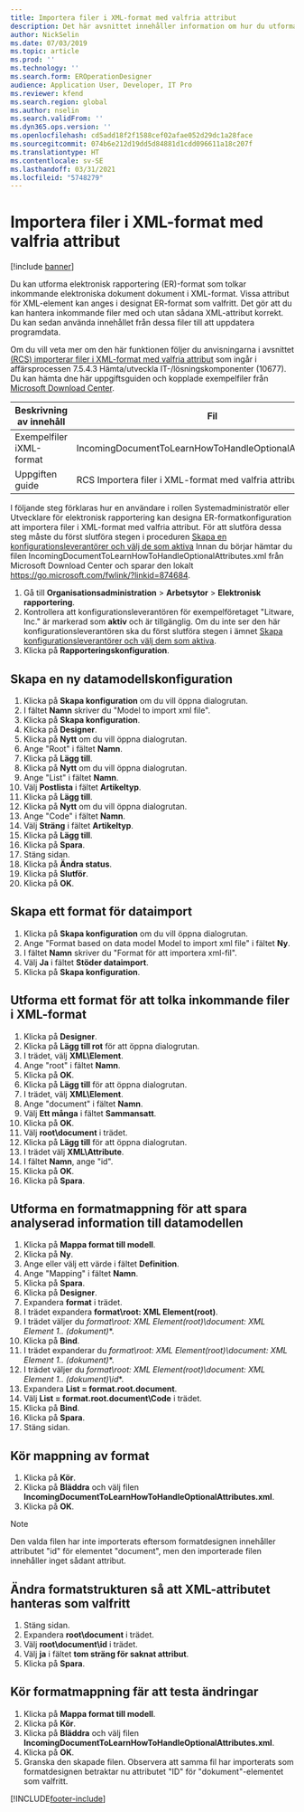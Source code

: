 ```yaml
---
title: Importera filer i XML-format med valfria attribut
description: Det här avsnittet innehåller information om hur du utformar ER-format, som anger XML-attribut för tolkning av inkommande elektroniska dokument i XML-format.
author: NickSelin
ms.date: 07/03/2019
ms.topic: article
ms.prod: ''
ms.technology: ''
ms.search.form: EROperationDesigner
audience: Application User, Developer, IT Pro
ms.reviewer: kfend
ms.search.region: global
ms.author: nselin
ms.search.validFrom: ''
ms.dyn365.ops.version: ''
ms.openlocfilehash: cd5add18f2f1588cef02afae052d29dc1a28face
ms.sourcegitcommit: 074b6e212d19dd5d84881d1cdd096611a18c207f
ms.translationtype: HT
ms.contentlocale: sv-SE
ms.lasthandoff: 03/31/2021
ms.locfileid: "5748279"
---
```

# <a name="import-files-in-xml-format-with-optional-attributes"></a>Importera filer i XML-format med valfria attribut

[!include [banner](../includes/banner.md)]

Du kan utforma elektronisk rapportering (ER)-format som tolkar inkommande elektroniska dokument dokument i XML-format. Vissa attribut för XML-element kan anges i designat ER-format som valfritt. Det gör att du kan hantera inkommande filer med och utan sådana XML-attribut korrekt. Du kan sedan använda innehållet från dessa filer till att uppdatera programdata.

Om du vill veta mer om den här funktionen följer du anvisningarna i avsnittet [(RCS) importerar filer i XML-format med valfria attribut](tasks/import-files-xml-format-optional-attributes.md) som ingår i affärsprocessen 7.5.4.3 Hämta/utveckla IT-/lösningskomponenter (10677). Du kan hämta dne här uppgiftsguiden och kopplade exempelfiler från [Microsoft Download Center](https://go.microsoft.com/fwlink/?linkid=874684).


| Beskrivning av innehåll       | Fil                                                         |
|---------------------------|--------------------------------------------------------------|
| Exempelfiler iXML-format | IncomingDocumentToLearnHowToHandleOptionalAttributes.xml     |
| Uppgiften guide                | RCS Importera filer i XML-format med valfria attribut.axtr |


I följande steg förklaras hur en användare i rollen Systemadministratör eller Utvecklare för elektronisk rapportering kan designa ER-formatkonfiguration att importera filer i XML-format med valfria attribut. För att slutföra dessa steg måste du först slutföra stegen i proceduren [Skapa en konfigurationsleverantörer och välj de som aktiva](tasks/er-configuration-provider-mark-it-active-2016-11.md) Innan du börjar hämtar du filen IncomingDocumentToLearnHowToHandleOptionalAttributes.xml från Microsoft Download Center och sparar den lokalt https://go.microsoft.com/fwlink/?linkid=874684.

1. Gå till **Organisationsadministration** > **Arbetsytor** > **Elektronisk rapportering**.
2. Kontrollera att konfigurationsleverantören för exempelföretaget "Litware, Inc." är markerad som **aktiv** och är tillgänglig. Om du inte ser den här konfigurationsleverantören ska du först slutföra stegen i ämnet [Skapa konfigurationsleverantörer och välj dem som aktiva](tasks/er-configuration-provider-mark-it-active-2016-11.md).
3. Klicka på **Rapporteringskonfiguration**.

## <a name="create-a-new-data-model-configuration"></a>Skapa en ny datamodellskonfiguration
1. Klicka på **Skapa konfiguration** om du vill öppna dialogrutan.
2. I fältet **Namn** skriver du "Model to import xml file".
3. Klicka på **Skapa konfiguration**.
4. Klicka på **Designer**.
5. Klicka på **Nytt** om du vill öppna dialogrutan.
6. Ange "Root" i fältet **Namn**.
7. Klicka på **Lägg till**.
8. Klicka på **Nytt** om du vill öppna dialogrutan.
9. Ange "List" i fältet **Namn**.
10.    Välj **Postlista** i fältet **Artikeltyp**.
11.    Klicka på **Lägg till**.
12.    Klicka på **Nytt** om du vill öppna dialogrutan.
13.    Ange "Code" i fältet **Namn**.
14.    Välj **Sträng** i fältet **Artikeltyp**.
15.    Klicka på **Lägg till**.
16.    Klicka på **Spara**.
17.    Stäng sidan.
18.    Klicka på **Ändra status**.
19.    Klicka på **Slutför**.
20.    Klicka på **OK**.

## <a name="create-a-format-for-data-import"></a>Skapa ett format för dataimport
1. Klicka på **Skapa konfiguration** om du vill öppna dialogrutan.
2. Ange "Format based on data model Model to import xml file" i fältet **Ny**.
3. I fältet **Namn** skriver du "Format för att importera xml-fil". 
4. Välj **Ja** i fältet **Stöder dataimport**.
5. Klicka på **Skapa konfiguration**.

## <a name="design-a-format-to-parse-incoming-file-in-xml-format"></a>Utforma ett format för att tolka inkommande filer i XML-format
1. Klicka på **Designer**.
2. Klicka på **Lägg till rot** för att öppna dialogrutan.
3. I trädet, välj **XML\Element**.
4. Ange "root" i fältet **Namn**.
5. Klicka på **OK**.
6. Klicka på **Lägg till** för att öppna dialogrutan.
7. I trädet, välj **XML\Element**.
8. Ange "document" i fältet **Namn**.
9. Välj **Ett många** i fältet **Sammansatt**.
10.    Klicka på **OK**.
11.    Välj **root\document** i trädet.
12.    Klicka på **Lägg till** för att öppna dialogrutan.
13.    I trädet välj **XML\Attribute**.
14.    I fältet **Namn**, ange "id".
15.    Klicka på **OK**.
16.    Klicka på **Spara**.

## <a name="design-a-format-mapping-to-save-parsed-information-to-data-model"></a>Utforma en formatmappning för att spara analyserad information till datamodellen
1.    Klicka på **Mappa format till modell**.
2.    Klicka på **Ny**.
3.    Ange eller välj ett värde i fältet **Definition**.
4.    Ange "Mapping" i fältet **Namn**.
5.    Klicka på **Spara**.
6.    Klicka på **Designer**.
7.    Expandera **format** i trädet.
8.    I trädet expandera **format\root: XML Element(root)**.
9.    I trädet väljer du **format\root: XML Element(root)\document: XML Element 1..* (dokument)**.
10.    Klicka på **Bind**.
11.    I trädet expanderar du **format\root: XML Element(root)\document: XML Element 1..* (dokument)**.
12.    I trädet väljer du **format\root: XML Element(root)\document: XML Element 1..* (dokument)\id**.
13.    Expandera **List = format.root.document**.
14.    Välj **List = format.root.document\Code** i trädet.
15.    Klicka på **Bind**.
16.    Klicka på **Spara**.
17.    Stäng sidan.

## <a name="run-format-mapping"></a>Kör mappning av format
1. Klicka på **Kör**.
2. Klicka på **Bläddra** och välj filen **IncomingDocumentToLearnHowToHandleOptionalAttributes.xml**.
3. Klicka på **OK**.

> [!NOTE]
> Den valda filen har inte importerats eftersom formatdesignen innehåller attributet "id" för elementet "document", men den importerade filen innehåller inget sådant attribut.

## <a name="modify-format-structure-to-handle-xml-attribute-as-optional"></a>Ändra formatstrukturen så att XML-attributet hanteras som valfritt
1. Stäng sidan.
2. Expandera **root\document** i trädet.
3. Välj **root\document\id** i trädet.
4. Välj **ja** i fältet **tom sträng för saknat attribut**.
5. Klicka på **Spara**.

## <a name="run-format-mapping-to-test-changes"></a>Kör formatmappning fär att testa ändringar
1. Klicka på **Mappa format till modell**.
2. Klicka på **Kör**.
3. Klicka på **Bläddra** och välj filen **IncomingDocumentToLearnHowToHandleOptionalAttributes.xml**.
4. Klicka på **OK**.
5. Granska den skapade filen. Observera att samma fil har importerats som formatdesignen betraktar nu attributet "ID" för "dokument"-elementet som valfritt.


[!INCLUDE[footer-include](../../../includes/footer-banner.md)]
